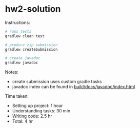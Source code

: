 # hw2-solution

Instructions:

```bash
# runs tests
gradlew clean test

# produce zip submission
gradlew createSubmission

# create javadoc
gradlew javadoc
```

Notes:

* create submission uses custom gradle tasks
* javadoc index can be found in [build/docs/javadoc/index.html](./build/docs/javadoc/index.html)

Time taken:

* Setting up project: 1 hour
* Understanding tasks: 30 min
* Writing code: 2.5 hr
* Total: 4 hr